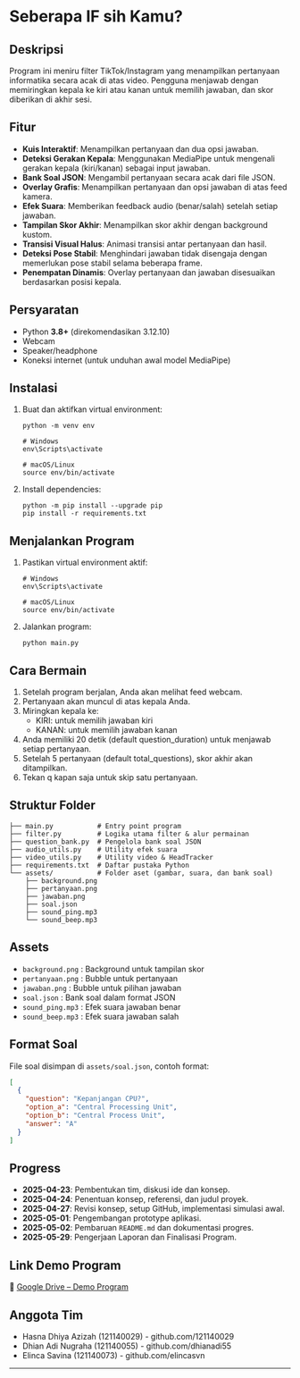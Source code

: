 # Seberapa IF sih Kamu?

## Deskripsi
Program ini meniru filter TikTok/Instagram yang menampilkan pertanyaan informatika secara acak di atas video. Pengguna menjawab dengan memiringkan kepala ke kiri atau kanan untuk memilih jawaban, dan skor diberikan di akhir sesi.

## Fitur
- **Kuis Interaktif**: Menampilkan pertanyaan dan dua opsi jawaban.
- **Deteksi Gerakan Kepala**: Menggunakan MediaPipe untuk mengenali gerakan kepala (kiri/kanan) sebagai input jawaban.
- **Bank Soal JSON**: Mengambil pertanyaan secara acak dari file JSON.
- **Overlay Grafis**: Menampilkan pertanyaan dan opsi jawaban di atas feed kamera.
- **Efek Suara**: Memberikan feedback audio (benar/salah) setelah setiap jawaban.
- **Tampilan Skor Akhir**: Menampilkan skor akhir dengan background kustom.
- **Transisi Visual Halus**: Animasi transisi antar pertanyaan dan hasil.
- **Deteksi Pose Stabil**: Menghindari jawaban tidak disengaja dengan memerlukan pose stabil selama beberapa frame.
- **Penempatan Dinamis**: Overlay pertanyaan dan jawaban disesuaikan berdasarkan posisi kepala.

## Persyaratan
- Python **3.8+** (direkomendasikan 3.12.10)
- Webcam
- Speaker/headphone
- Koneksi internet (untuk unduhan awal model MediaPipe)

## Instalasi
1. Buat dan aktifkan virtual environment:
   ```
   python -m venv env

   # Windows
   env\Scripts\activate

   # macOS/Linux
   source env/bin/activate
   ```

2. Install dependencies:
   ```
   python -m pip install --upgrade pip
   pip install -r requirements.txt
   ```

## Menjalankan Program
1. Pastikan virtual environment aktif:
   ```
   # Windows
   env\Scripts\activate

   # macOS/Linux
   source env/bin/activate
   ```

2. Jalankan program:
   ```
   python main.py
   ```

## Cara Bermain
1. Setelah program berjalan, Anda akan melihat feed webcam.
2. Pertanyaan akan muncul di atas kepala Anda.
3. Miringkan kepala ke:
   - KIRI: untuk memilih jawaban kiri
   - KANAN: untuk memilih jawaban kanan
4. Anda memiliki 20 detik (default question_duration) untuk menjawab setiap pertanyaan.
5. Setelah 5 pertanyaan (default total_questions), skor akhir akan ditampilkan.
6. Tekan q kapan saja untuk skip satu pertanyaan.

## Struktur Folder
```
├── main.py           # Entry point program
├── filter.py         # Logika utama filter & alur permainan
├── question_bank.py  # Pengelola bank soal JSON
├── audio_utils.py    # Utility efek suara
├── video_utils.py    # Utility video & HeadTracker
├── requirements.txt  # Daftar pustaka Python
└── assets/           # Folder aset (gambar, suara, dan bank soal)
    ├── background.png
    ├── pertanyaan.png
    ├── jawaban.png
    ├── soal.json
    ├── sound_ping.mp3
    └── sound_beep.mp3
```

## Assets
- `background.png` : Background untuk tampilan skor
- `pertanyaan.png` : Bubble untuk pertanyaan
- `jawaban.png` : Bubble untuk pilihan jawaban
- `soal.json` : Bank soal dalam format JSON
- `sound_ping.mp3` : Efek suara jawaban benar
- `sound_beep.mp3` : Efek suara jawaban salah

## Format Soal

File soal disimpan di `assets/soal.json`, contoh format:

```json
[
  {
    "question": "Kepanjangan CPU?",
    "option_a": "Central Processing Unit",
    "option_b": "Central Process Unit",
    "answer": "A"
  }
]
```

## Progress

* **2025-04-23**: Pembentukan tim, diskusi ide dan konsep.
* **2025-04-24**: Penentuan konsep, referensi, dan judul proyek.
* **2025-04-27**: Revisi konsep, setup GitHub, implementasi simulasi awal.
* **2025-05-01**: Pengembangan prototype aplikasi.
* **2025-05-02**: Pembaruan `README.md` dan dokumentasi progres.
* **2025-05-29**: Pengerjaan Laporan dan Finalisasi Program.

## Link Demo Program
📁 [Google Drive – Demo Program](https://drive.google.com/drive/folders/1SqHaEJ1cybg_ll-DF9oI0a13RtRJ4o8p?usp=sharing)

## Anggota Tim
* Hasna Dhiya Azizah (121140029) - github.com/121140029
* Dhian Adi Nugraha (121140055) - github.com/dhianadi55
* Elinca Savina (121140073) - github.com/elincasvn
---
